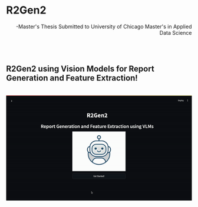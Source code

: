 <h1>R2Gen2</h1>
<p align="right">-Master's Thesis Submitted to University of Chicago Master's in Applied Data Science</p>
<br><br>
<h2>R2Gen2 using Vision Models for Report Generation and Feature Extraction!</h2>
<br>
<img src="https://github.com/aayushv001/R2Gen2/blob/main/demo.gif"/>
